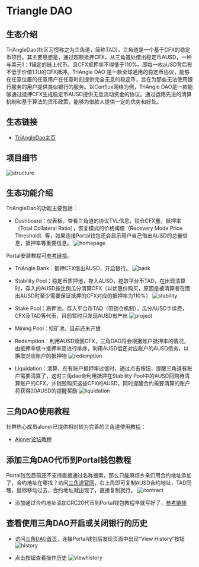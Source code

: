 # Triangle DAO

## 生态介绍

TriAngleDao(社区习惯称之为三角道，简称TAD)，三角道是一个基于CFX的稳定币项目。其主要思想是，通过超额抵押CFX，从三角道处借出稳定币AUSD，一种与美元1：1锚定的链上代币。且CFX抵押率不得低于110%。即每一枚aUSD背后有不低于价值1.1U的CFX抵押。TriAngle DAO 是一款全球通用的稳定币协议，能够在任意位置的任意用户在任意时刻提供完全无息的稳定币，旨在为那些无法使用银行服务的用户提供类似银行的服务。以Conflux网络为例，TriAngle DAO是一款能够通过抵押CFX生成稳定币AUSD提供无息流动资金的协议。通过运用先进的清算机制和基于算法的货币政策，能够为借款人提供一定的优势和好处。

## 生态链接

- [TriAngleDao主页](https://app.triangledao.finance/)

## 项目细节

![structure](./figure/image.jpg)

## 生态功能介绍
TriAngleDao的功能主要包括：

- Dashboard：仪表板，查看三角道的协议TVL信息，锁仓CFX量，抵押率（Total Collateral Ratio），恢复模式的价格阈值（Recovery Mode Price Threshold）等，如果连接Portal钱包还会显示用户自己借出AUSD的总量信息，抵押率等重要信息。
![homepage](./figure/微信截图_20211128205344.png)

Portal安装教程可[参考链接](https://conflux-wiki.github.io/conflux-wiki/development/portal/)。

- TriAngle Bank：抵押CFX借出AUSD，开启银行。
![bank](./figure/微信截图_20211128213239.png)

- Stability Pool：稳定币质押池，存入AUSD，挖取平台币TAD，在出现清算时，存入的AUSD按比例瓜分清算CFX（以优惠价购买，原因是被清算者在借出AUSD时至少需要保证抵押的CFX对应的抵押率为110%）
![stability](./figure/微信截图_20211128213349.png)

- Stake Pool：质押池，存入平台币TAD（带锁仓机制），瓜分AUSD手续费，CFX及TAD等代币，目前暂时只发现AUSD有产出
![project](./figure/微信截图_20211128213621.png)

- Mining Pool：挖矿池，目前还未开放

- Redemption：利用AUSD赎回CFX，三角DAO将会根据账户抵押率的情况，由抵押率低->抵押率高进行排序，利用AUSD偿还对应账户的AUSD债务，以换取对应账户的抵押物
![redemption](./figure/微信截图_20211128214019.png)

- Liquidation：清算，在有账户抵押率过低时，通过点击按钮，提醒三角道有账户需要清算了，这时三角dao会利用抵押在Stability Pool中的AUSD回购待清算账户的CFX，并销毁购买这些CFX的AUSD，同时提醒合约需要清算的账户将获得20AUSD的提醒奖励
![liquidation](./figure/微信截图_20211128214019.png)


## 三角DAO使用教程
社群热心成员aloner已提供相对较为完善的三角道使用教程：

- [Aloner论坛教程](https://forum.conflux.fun/t/triangledao-koichiswap/12460)

## 添加三角DAO代币到Portal钱包教程
Portal钱包目前还不支持直接通过名称搜索，那么只能麻烦乡亲们用合约地址添加了，合约地址在哪找？访问[三角道官网](https://app.triangledao.finance/)，右上角即可复制AUSD合约地址，TAD同理，鼠标移动过去，合约地址就出现了，直接复制就行。
![contract](./figure/微信截图_20211128215045.png)

- 添加通过合约地址添加CRC20代币到Portal钱包教程早就写好了，[参考链接](https://conflux-wiki.github.io/conflux-wiki/development/add-token-to-portal/#2)

## 查看使用三角DAO开启或关闭银行的历史
- 访问[三角DAO首页](https://app.triangledao.finance/)，连接Portal钱包后发现页面中出现“View History”按钮
![history](./figure/微信截图_20220103170255.png)

- 点击按钮查看操作历史
![viewhistory](./figure/微信截图_20220103170542.png)



